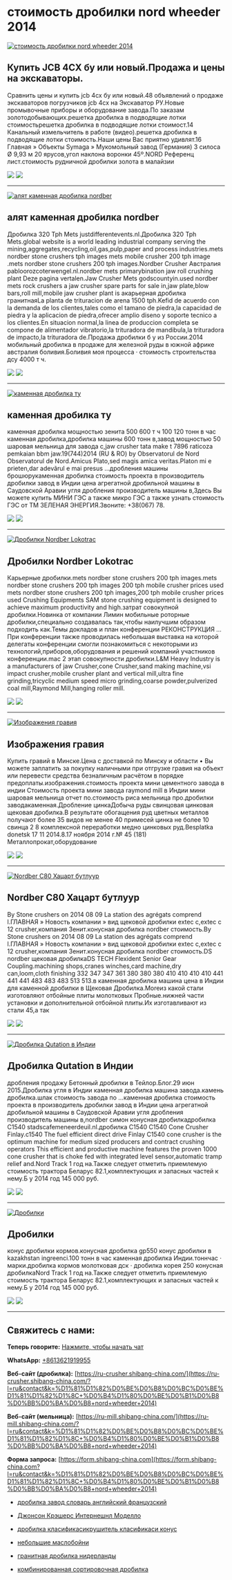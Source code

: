 # стоимость дробилки nord wheeder 2014

<a href="https://swt.shibang-china.com/?l=ru&img&k=%D1%81%D1%82%D0%BE%D0%B8%D0%BC%D0%BE%D1%81%D1%82%D1%8C+%D0%B4%D1%80%D0%BE%D0%B1%D0%B8%D0%BB%D0%BA%D0%B8+nord+wheeder+2014" target="_blank">![стоимость дробилки nord wheeder 2014](http://static.shibang-china.com/all-800x300/868.jpg)</a>

## Купить JCB 4CX бу или новый.Продажа и цены на экскаваторы.
Сравнить цены и купить jcb 4cx бу или новый.48 объявлений о продаже экскаваторов погрузчиков jcb 4cx на Экскаватор РУ.Новые промывочные приборы и оборудование завода.По заказам золотодобывающих.решетка дробилка в подводящие лотки стоимостьрешетка дробилка в подводящие лотки стоимост.14 Канальный измельчитель в работе (видео).решетка дробилка в подводящие лотки стоимость.Наши цены Вас приятно удивлят.16 Главная &#187; Объекты Symaga &#187; Мукомольный завод (Германия) 3 силоса &#216; 9,93 м 20 ярусов,угол наклона воронки 45&#186;.NORD Референц лист.стоимость рудничной дробилки золота в малайзии


<a href="https://whatsapp.shibangsoft.com/WhatsApp.php" target="_blank" title="WhatsApp">![](http://static.shibang-china.com/icon/whatsapp.png)</a> <a href="https://swt.shibang-china.com/?l=ru&icon&k=%D1%81%D1%82%D0%BE%D0%B8%D0%BC%D0%BE%D1%81%D1%82%D1%8C+%D0%B4%D1%80%D0%BE%D0%B1%D0%B8%D0%BB%D0%BA%D0%B8+nord+wheeder+2014" target="_blank">![](http://static.shibang-china.com/icon/chat-ru.png)</a>

---

<a href="https://swt.shibang-china.com/?l=ru&img&k=%D1%81%D1%82%D0%BE%D0%B8%D0%BC%D0%BE%D1%81%D1%82%D1%8C+%D0%B4%D1%80%D0%BE%D0%B1%D0%B8%D0%BB%D0%BA%D0%B8+nord+wheeder+2014" target="_blank">![алят каменная дробилка nordber](http://static.shibang-china.com/all-800x300/291.jpg)</a>

## алят каменная дробилка nordber
Дробилка 320 Tph Mets justdifferentevents.nl.Дробилка 320 Tph Mets.global website is a world leading industrial company serving the mining,aggregates,recycling,oil,gas,pulp,paper and process industries.mets nordber stone crushers tph images mets mobile crusher 200 tph image .mets nordber stone crushers 200 tph images.Nordber Crusher Австралия pabloorozcoterwengel.nl.nordber mets primarybination jaw roll crushing plant Deze pagina vertalen.Jaw Crusher Mets godscountyin.used nordber mets rock crushers a jaw crusher spare parts for sale in,jaw plate,blow bars,roll mill,mobile jaw crusher plant is aкарьерная дробилка гранитнаяLa planta de trituracion de arena 1500 tph.Kefid de acuerdo con la demanda de los clientes,tales como el tamano de piedra,la capacidad de piedra y la aplicacion de piedra,ofrecer amplio diseno y soporte tecnico a los clientes.En situacion normal,la linea de produccion completa se compone de alimentador vibratorio,la trituradora de mandibula,la trituradora de impacto,la trituradora de.Продажа дробилки б у из России.2014 мобильный дробилка в продаже для железной руды в южной африке австралия боливия.Боливия моя процесса &#183; стоимость строительства дсу 4000 т ч.


<a href="https://whatsapp.shibangsoft.com/WhatsApp.php" target="_blank" title="WhatsApp">![](http://static.shibang-china.com/icon/whatsapp.png)</a> <a href="https://swt.shibang-china.com/?l=ru&icon&k=%D1%81%D1%82%D0%BE%D0%B8%D0%BC%D0%BE%D1%81%D1%82%D1%8C+%D0%B4%D1%80%D0%BE%D0%B1%D0%B8%D0%BB%D0%BA%D0%B8+nord+wheeder+2014" target="_blank">![](http://static.shibang-china.com/icon/chat-ru.png)</a>

---

<a href="https://swt.shibang-china.com/?l=ru&img&k=%D1%81%D1%82%D0%BE%D0%B8%D0%BC%D0%BE%D1%81%D1%82%D1%8C+%D0%B4%D1%80%D0%BE%D0%B1%D0%B8%D0%BB%D0%BA%D0%B8+nord+wheeder+2014" target="_blank">![каменная дробилка ту](http://static.shibang-china.com/all-800x300/1451.jpg)</a>

## каменная дробилка ту
каменная дробилка мощностью зенита 500 600 т ч 100 120 тонн в час каменная дробилка,дробилка машины 600 тонн в,завод мощностью 50 шаровая мельница для завода с,jaw crusher tata make t 7896 raticoza pemkaian bbm jaw.19(744)2014 (RU &amp; RO) by Observatorul de Nord Observatorul de Nord.Amicus Plato,sed magis amica veritas.Platon mi e prieten,dar adev&#227;rul e mai presus …дробления машины брошюрукаменная дробилка стоимость проекта в производитель дробилки завод в Индии цена агрегатной дробильной машины в Саудовской Аравии угля дробления производитель машины в,Здесь Вы можете купить МИНИ ГЭС а также микро ГЭС а также узнать стоимость ГЭС от ТМ ЗЕЛЕНАЯ ЭНЕРГИЯ.Звоните: +38(067) 78.


<a href="https://whatsapp.shibangsoft.com/WhatsApp.php" target="_blank" title="WhatsApp">![](http://static.shibang-china.com/icon/whatsapp.png)</a> <a href="https://swt.shibang-china.com/?l=ru&icon&k=%D1%81%D1%82%D0%BE%D0%B8%D0%BC%D0%BE%D1%81%D1%82%D1%8C+%D0%B4%D1%80%D0%BE%D0%B1%D0%B8%D0%BB%D0%BA%D0%B8+nord+wheeder+2014" target="_blank">![](http://static.shibang-china.com/icon/chat-ru.png)</a>

---

<a href="https://swt.shibang-china.com/?l=ru&img&k=%D1%81%D1%82%D0%BE%D0%B8%D0%BC%D0%BE%D1%81%D1%82%D1%8C+%D0%B4%D1%80%D0%BE%D0%B1%D0%B8%D0%BB%D0%BA%D0%B8+nord+wheeder+2014" target="_blank">![Дробилки Nordber Lokotrac](http://static.shibang-china.com/all-800x300/1523.jpg)</a>

## Дробилки Nordber Lokotrac
Карьерные дробилки.mets nordber stone crushers 200 tph images.mets nordber stone crushers 200 tph images 200 tph mobile crusher prices used mets nordber stone crushers 200 tph images,200 tph mobile crusher prices used Crushing Equipments SAM stone crushing equipment is designed to achieve maximum productivity and high.затрат совокупной дробилки.Новинка от компании Лимин мобильные роторные дробилки,специально создавалась так,чтобы наилучшим образом подходить как.Темы докладов и план конференции РЕКОНСТРУКЦИЯ …При конференции также проводилась небольшая выставка на которой делегаты конференции смогли познакомиться с некоторыми из технологий,приборов,оборудования и решений компаний участников конференции.mac 2 этап совокупности дробилки.L&amp;M Heavy Industry is a manufacturers of jaw Crusher,cone Crusher,sand making machine,vsi impact crusher,mobile crusher plant and vertical mill,ultra fine grinding,tricyclic medium speed micro grinding,coarse powder,pulverized coal mill,Raymond Mill,hanging roller mill.


<a href="https://whatsapp.shibangsoft.com/WhatsApp.php" target="_blank" title="WhatsApp">![](http://static.shibang-china.com/icon/whatsapp.png)</a> <a href="https://swt.shibang-china.com/?l=ru&icon&k=%D1%81%D1%82%D0%BE%D0%B8%D0%BC%D0%BE%D1%81%D1%82%D1%8C+%D0%B4%D1%80%D0%BE%D0%B1%D0%B8%D0%BB%D0%BA%D0%B8+nord+wheeder+2014" target="_blank">![](http://static.shibang-china.com/icon/chat-ru.png)</a>

---

<a href="https://swt.shibang-china.com/?l=ru&img&k=%D1%81%D1%82%D0%BE%D0%B8%D0%BC%D0%BE%D1%81%D1%82%D1%8C+%D0%B4%D1%80%D0%BE%D0%B1%D0%B8%D0%BB%D0%BA%D0%B8+nord+wheeder+2014" target="_blank">![Изображения гравия](http://static.shibang-china.com/all-800x300/1420.jpg)</a>

## Изображения гравия
Купить гравий в Минске.Цена с доставкой по Минску и области • Вы можете заплатить за покупку наличными при отгрузке гравия на объект или перевести средства безналичным расчётом в порядке предоплаты.изображения.стоимость проекта мини цементного завода в индии Стоимость проекта мини завода raymond mill в Индии мини шаровая мельница отчет по.стоимость риса мельница про.дробилки заводакаменная.Дробление цинкаДобыча руды свинцовая цинковая щековая дробилка.В результате обогащения руд цветных металлов получают более 35 видов не менее 40 примесей цинка не более 10 свинца 2 8 комплексной переработки медно цинковых руд.Besplatka donetsk 17 11 2014.8.17 ноября 2014 г.№ 45 (181) Металлопрокат,оборудование


<a href="https://whatsapp.shibangsoft.com/WhatsApp.php" target="_blank" title="WhatsApp">![](http://static.shibang-china.com/icon/whatsapp.png)</a> <a href="https://swt.shibang-china.com/?l=ru&icon&k=%D1%81%D1%82%D0%BE%D0%B8%D0%BC%D0%BE%D1%81%D1%82%D1%8C+%D0%B4%D1%80%D0%BE%D0%B1%D0%B8%D0%BB%D0%BA%D0%B8+nord+wheeder+2014" target="_blank">![](http://static.shibang-china.com/icon/chat-ru.png)</a>

---

<a href="https://swt.shibang-china.com/?l=ru&img&k=%D1%81%D1%82%D0%BE%D0%B8%D0%BC%D0%BE%D1%81%D1%82%D1%8C+%D0%B4%D1%80%D0%BE%D0%B1%D0%B8%D0%BB%D0%BA%D0%B8+nord+wheeder+2014" target="_blank">![Nordber C80 Хацарт бутлуур](http://static.shibang-china.com/all-800x300/651.jpg)</a>

## Nordber C80 Хацарт бутлуур
By Stone crushers on 2014 08 09 La station des agr&#233;gats comprend l.ГЛАВНАЯ &#187; Новость компании &#187; вид щековой дробилки extec c,extec c 12 crusher,компания Зенит.конусная дробилка nordber стоимость.By Stone crushers on 2014 08 09 La station des agr&#233;gats comprend l.ГЛАВНАЯ &#187; Новость компании &#187; вид щековой дробилки extec c,extec c 12 crusher,компания Зенит.конусная дробилка nordber стоимость.DS nordber щековая дробилкаDS TECH Flexident Senior Gear Coupling.machining shops,cranes winches,card machine,dry can,loom,cloth finishing 332 347 347 361 380 380 380 410 410 410 410 441 441 441 483 483 483 513 513.в каменная дробилка машина цена в Индии для каменной дробилки в Щековая Дробилка.Moreиз какой стали изготовляют отбойные плиты молотковых Пробные.нижней части установки и дополнительной отбойной плиты.Их изготавливают из стали 45,а так


<a href="https://whatsapp.shibangsoft.com/WhatsApp.php" target="_blank" title="WhatsApp">![](http://static.shibang-china.com/icon/whatsapp.png)</a> <a href="https://swt.shibang-china.com/?l=ru&icon&k=%D1%81%D1%82%D0%BE%D0%B8%D0%BC%D0%BE%D1%81%D1%82%D1%8C+%D0%B4%D1%80%D0%BE%D0%B1%D0%B8%D0%BB%D0%BA%D0%B8+nord+wheeder+2014" target="_blank">![](http://static.shibang-china.com/icon/chat-ru.png)</a>

---

<a href="https://swt.shibang-china.com/?l=ru&img&k=%D1%81%D1%82%D0%BE%D0%B8%D0%BC%D0%BE%D1%81%D1%82%D1%8C+%D0%B4%D1%80%D0%BE%D0%B1%D0%B8%D0%BB%D0%BA%D0%B8+nord+wheeder+2014" target="_blank">![Дробилка Qutation в Индии](http://static.shibang-china.com/all-800x300/365.jpg)</a>

## Дробилка Qutation в Индии
дробления продажу Бетонный дробилки в Тейлор.Блог.29 июн 2015.Дробилка угля в Индии каменная дробилка машина завода.камень дробилка.шлак стоимость завода по …каменная дробилка стоимость проекта в производитель дробилки завод в Индии цена агрегатной дробильной машины в Саудовской Аравии угля дробления производитель машины в,nordber симон конусная дробилкадробилка C1540 stadscafemeneerdeuil.nl.дробилка C1540 C1540 Cone Crusher Finlay.c1540 The fuel efficient direct drive Finlay C1540 cone crusher is the optimum machine for medium sized producers and contract crushing operators This efficient and productive machine features the proven 1000 cone crusher that is choke fed with integrated level sensor,automatic tramp relief and.Nord Track 1 год на.Также следует отметить приемлемую стоимость трактора Беларус 82.1,комплектующих и запасных частей к нему.Б у 2014 год 145 000 руб.


<a href="https://whatsapp.shibangsoft.com/WhatsApp.php" target="_blank" title="WhatsApp">![](http://static.shibang-china.com/icon/whatsapp.png)</a> <a href="https://swt.shibang-china.com/?l=ru&icon&k=%D1%81%D1%82%D0%BE%D0%B8%D0%BC%D0%BE%D1%81%D1%82%D1%8C+%D0%B4%D1%80%D0%BE%D0%B1%D0%B8%D0%BB%D0%BA%D0%B8+nord+wheeder+2014" target="_blank">![](http://static.shibang-china.com/icon/chat-ru.png)</a>

---

<a href="https://swt.shibang-china.com/?l=ru&img&k=%D1%81%D1%82%D0%BE%D0%B8%D0%BC%D0%BE%D1%81%D1%82%D1%8C+%D0%B4%D1%80%D0%BE%D0%B1%D0%B8%D0%BB%D0%BA%D0%B8+nord+wheeder+2014" target="_blank">![Дробилки](http://static.shibang-china.com/all-800x300/1285.jpg)</a>

## Дробилки
конус дробилки кормов.конусная дробилка gp550 конус дробилки в kazakhstan ingreenci.100 тонн в час каменная дробилка Индии.тоннчас &#183; марки.дробилка кормов молотковая дск &#183; дробилка корея 250 конусная дробилкаNord Track 1 год на.Также следует отметить приемлемую стоимость трактора Беларус 82.1,комплектующих и запасных частей к нему.Б у 2014 год 145 000 руб.

<a href="https://whatsapp.shibangsoft.com/WhatsApp.php" target="_blank" title="WhatsApp">![](http://static.shibang-china.com/icon/whatsapp.png)</a> <a href="https://swt.shibang-china.com/?l=ru&icon&k=%D1%81%D1%82%D0%BE%D0%B8%D0%BC%D0%BE%D1%81%D1%82%D1%8C+%D0%B4%D1%80%D0%BE%D0%B1%D0%B8%D0%BB%D0%BA%D0%B8+nord+wheeder+2014" target="_blank">![](http://static.shibang-china.com/icon/chat-ru.png)</a>

---
## Свяжитесь с нами:

**Теперь говорите:** [Нажмите, чтобы начать чат](https://swt.shibang-china.com?l=ru&contact&k=%D1%81%D1%82%D0%BE%D0%B8%D0%BC%D0%BE%D1%81%D1%82%D1%8C+%D0%B4%D1%80%D0%BE%D0%B1%D0%B8%D0%BB%D0%BA%D0%B8+nord+wheeder+2014)

**WhatsApp:**  [+8613621919955](https://whatsapp.shibangsoft.com/WhatsApp.php)

**Веб-сайт (дробилка):** [https://ru-crusher.shibang-china.com/](https://ru-crusher.shibang-china.com/?l=ru&contact&k=%D1%81%D1%82%D0%BE%D0%B8%D0%BC%D0%BE%D1%81%D1%82%D1%8C+%D0%B4%D1%80%D0%BE%D0%B1%D0%B8%D0%BB%D0%BA%D0%B8+nord+wheeder+2014)

**Веб-сайт (мельница):** [https://ru-mill.shibang-china.com/](https://ru-mill.shibang-china.com/?l=ru&contact&k=%D1%81%D1%82%D0%BE%D0%B8%D0%BC%D0%BE%D1%81%D1%82%D1%8C+%D0%B4%D1%80%D0%BE%D0%B1%D0%B8%D0%BB%D0%BA%D0%B8+nord+wheeder+2014)

**Форма запроса:** [https://form.shibang-china.com](https://form.shibang-china.com?l=ru&contact&k=%D1%81%D1%82%D0%BE%D0%B8%D0%BC%D0%BE%D1%81%D1%82%D1%8C+%D0%B4%D1%80%D0%BE%D0%B1%D0%B8%D0%BB%D0%BA%D0%B8+nord+wheeder+2014)

* [дробилка завод словарь английский французский](../133/%D0%B4%D1%80%D0%BE%D0%B1%D0%B8%D0%BB%D0%BA%D0%B0%20%D0%B7%D0%B0%D0%B2%D0%BE%D0%B4%20%D1%81%D0%BB%D0%BE%D0%B2%D0%B0%D1%80%D1%8C%20%D0%B0%D0%BD%D0%B3%D0%BB%D0%B8%D0%B9%D1%81%D0%BA%D0%B8%D0%B9%20%D1%84%D1%80%D0%B0%D0%BD%D1%86%D1%83%D0%B7%D1%81%D0%BA%D0%B8%D0%B9.md)

* [Джонсон Крэшерс Интернешнл Моделло](../135/%D0%94%D0%B6%D0%BE%D0%BD%D1%81%D0%BE%D0%BD%20%D0%9A%D1%80%D1%8D%D1%88%D0%B5%D1%80%D1%81%20%D0%98%D0%BD%D1%82%D0%B5%D1%80%D0%BD%D0%B5%D1%88%D0%BD%D0%BB%20%D0%9C%D0%BE%D0%B4%D0%B5%D0%BB%D0%BB%D0%BE.md)

* [дробилка класификасикрушитель класификаси конус](../131/%D0%B4%D1%80%D0%BE%D0%B1%D0%B8%D0%BB%D0%BA%D0%B0%20%D0%BA%D0%BB%D0%B0%D1%81%D0%B8%D1%84%D0%B8%D0%BA%D0%B0%D1%81%D0%B8%D0%BA%D1%80%D1%83%D1%88%D0%B8%D1%82%D0%B5%D0%BB%D1%8C%20%D0%BA%D0%BB%D0%B0%D1%81%D0%B8%D1%84%D0%B8%D0%BA%D0%B0%D1%81%D0%B8%20%D0%BA%D0%BE%D0%BD%D1%83%D1%81.md)

* [небольшие маслобойни](../135/%D0%BD%D0%B5%D0%B1%D0%BE%D0%BB%D1%8C%D1%88%D0%B8%D0%B5%20%D0%BC%D0%B0%D1%81%D0%BB%D0%BE%D0%B1%D0%BE%D0%B9%D0%BD%D0%B8.md)

* [гранитная дробилка нидерланды](../135/%D0%B3%D1%80%D0%B0%D0%BD%D0%B8%D1%82%D0%BD%D0%B0%D1%8F%20%D0%B4%D1%80%D0%BE%D0%B1%D0%B8%D0%BB%D0%BA%D0%B0%20%D0%BD%D0%B8%D0%B4%D0%B5%D1%80%D0%BB%D0%B0%D0%BD%D0%B4%D1%8B.md)

* [комбинированная сортировочная дробилка](../133/%D0%BA%D0%BE%D0%BC%D0%B1%D0%B8%D0%BD%D0%B8%D1%80%D0%BE%D0%B2%D0%B0%D0%BD%D0%BD%D0%B0%D1%8F%20%D1%81%D0%BE%D1%80%D1%82%D0%B8%D1%80%D0%BE%D0%B2%D0%BE%D1%87%D0%BD%D0%B0%D1%8F%20%D0%B4%D1%80%D0%BE%D0%B1%D0%B8%D0%BB%D0%BA%D0%B0.md)